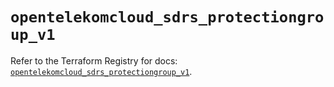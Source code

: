 # `opentelekomcloud_sdrs_protectiongroup_v1`

Refer to the Terraform Registry for docs: [`opentelekomcloud_sdrs_protectiongroup_v1`](https://registry.terraform.io/providers/opentelekomcloud/opentelekomcloud/1.36.4/docs/resources/sdrs_protectiongroup_v1).
